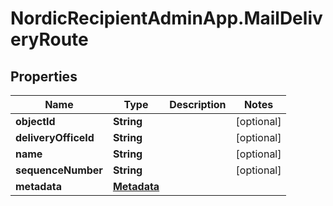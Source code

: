 # NordicRecipientAdminApp.MailDeliveryRoute

## Properties
Name | Type | Description | Notes
------------ | ------------- | ------------- | -------------
**objectId** | **String** |  | [optional] 
**deliveryOfficeId** | **String** |  | [optional] 
**name** | **String** |  | [optional] 
**sequenceNumber** | **String** |  | [optional] 
**metadata** | [**Metadata**](Metadata.md) |  | 


